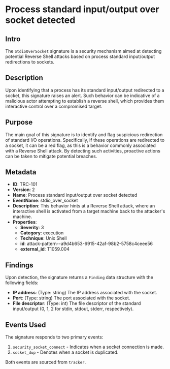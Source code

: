 
# Process standard input/output over socket detected

## Intro

The `StdioOverSocket` signature is a security mechanism aimed at detecting
potential Reverse Shell attacks based on process standard input/output
redirections to sockets.

## Description

Upon identifying that a process has its standard input/output redirected to a
socket, this signature raises an alert. Such behavior can be indicative of a
malicious actor attempting to establish a reverse shell, which provides them
interactive control over a compromised target.

## Purpose

The main goal of this signature is to identify and flag suspicious redirection
of standard I/O operations. Specifically, if these operations are redirected to
a socket, it can be a red flag, as this is a behavior commonly associated with a
Reverse Shell attack. By detecting such activities, proactive actions can be
taken to mitigate potential breaches.

## Metadata

- **ID**: TRC-101
- **Version**: 2
- **Name**: Process standard input/output over socket detected
- **EventName**: stdio_over_socket
- **Description**: This behavior hints at a Reverse Shell attack, where an interactive shell is activated from a target machine back to the attacker's machine.
- **Properties**:
  - **Severity**: 3
  - **Category**: execution
  - **Technique**: Unix Shell
  - **id**: attack-pattern--a9d4b653-6915-42af-98b2-5758c4ceee56
  - **external_id**: T1059.004

## Findings

Upon detection, the signature returns a `Finding` data structure with the following fields:

- **IP address**: (Type: string) The IP address associated with the socket.
- **Port**: (Type: string) The port associated with the socket.
- **File descriptor**: (Type: int) The file descriptor of the standard input/output (0, 1, 2 for stdin, stdout, stderr, respectively).

## Events Used

The signature responds to two primary events:

1. `security_socket_connect` - Indicates when a socket connection is made.
2. `socket_dup` - Denotes when a socket is duplicated.

Both events are sourced from `tracker`.
